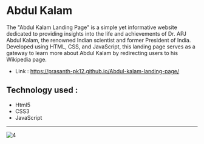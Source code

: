 # Abdul Kalam

The "Abdul Kalam Landing Page" is a simple yet informative website dedicated to providing insights into the life and achievements of Dr. APJ Abdul Kalam, the renowned Indian scientist and former President of India. Developed using HTML, CSS, and JavaScript, this landing page serves as a gateway to learn more about Abdul Kalam by redirecting users to his Wikipedia page.

- Link : https://prasanth-pk12.github.io/Abdul-kalam-landing-page/

## Technology used :

- Html5
- CSS3
- JavaScript

---
![4](https://github.com/prasanth-pk12/Abdul-kalam-landing-page/assets/87668644/e551254a-a8bf-4d45-a83b-0dc6a256fbb6)
